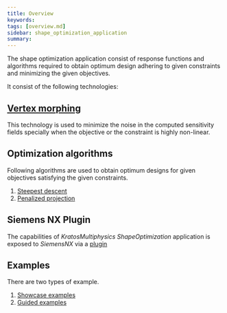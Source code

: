 ```yaml
---
title: Overview
keywords: 
tags: [overview.md]
sidebar: shape_optimization_application
summary: 
---
```


The shape optimization application consist of response functions and algorithms required to obtain optimum design adhering to given constraints and minimizing the given objectives.

It consist of the following technologies:

## [Vertex morphing](../Technologies/Vertex_morphing.html)

This technology is used to minimize the noise in the computed sensitivity fields specially when the objective or the constraint is highly non-linear.

## Optimization algorithms

Following algorithms are used to obtain optimum designs for given objectives satisfying the given constraints.

1. [Steepest descent](../Technologies/Algorithms/steepest_descent.html)
2. [Penalized projection](../Technologies/Algorithms/penalized_projection.html)

## Siemens NX Plugin

The capabilities of $KratosMultiphysics$ $ShapeOptimization$ application is exposed to $Siemens NX$ via a [plugin](../Siemens%20NX/Overview.html)

## Examples

There are two types of example.

1. [Showcase examples](../Examples)
2. [Guided examples](../Siemens%20NX/Examples/guided_example.html)